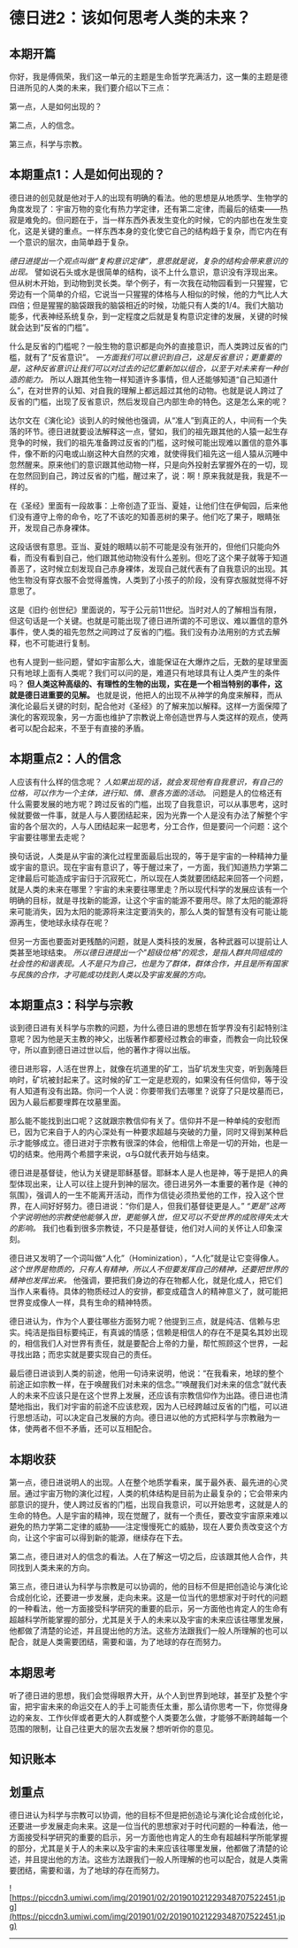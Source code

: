 # 德日进2：该如何思考人类的未来？

## 本期开篇

你好，我是傅佩荣，我们这一单元的主题是生命哲学充满活力，这一集的主题是德日进所见的人类的未来，我们要介绍以下三点：

第一点，人是如何出现的？

第二点，人的信念。

第三点，科学与宗教。

## 本期重点1：人是如何出现的？

德日进的创见就是他对于人的出现有明确的看法。他的思想是从地质学、生物学的角度发现了：宇宙万物的变化有热力学定律，还有第二定律，而最后的结束——热寂是难免的。但问题在于，当一样东西外表发生变化的时候，它的内部也在发生变化，这是关键的重点。一样东西本身的变化使它自己的结构趋于复杂，而它内在有一个意识的层次，由简单趋于复杂。

 *德日进提出一个观点叫做“复构意识定律”，意思就是说，复杂的结构会带来意识的出现。* 譬如说石头或水是很简单的结构，谈不上什么意识，意识没有浮现出来。但从树木开始，到动物到灵长类。举个例子，有一次我在动物园看到一只猩猩，它旁边有一个简单的介绍，它说当一只猩猩的体格与人相似的时候，他的力气比人大四倍；但是猩猩的脑袋跟我的脑袋相近的时候，功能只有人类的1/4。我们大脑功能多，代表神经系统复杂，到一定程度之后就是复构意识定律的发展，关键的时候就会达到“反省的门槛”。

什么是反省的门槛呢？一般生物的意识都是向外的直接意识，而人类跨过反省的门槛，就有了“反省意识”。 *一方面我们可以意识到自己，这是反省意识；更重要的是，这种反省意识让我们可以对过去的记忆重新加以组合，以至于对未来有一种创造的能力。* 所以人跟其他生物一样知道许多事情，但人还能够知道“自己知道什么”，在对世界的认知、对自我的理解上都远超过其他的动物。也就是说人跨过了反省的门槛，出现了反省意识，然后发现自己内部生命的特色。这是怎么来的呢？

达尔文在《演化论》谈到人的时候他也强调，从“准人”到真正的人，中间有一个失落的环节。德日进就要设法解释这一点，譬如，我们的祖先跟其他的人猿一起生存竞争的时候，我们的祖先准备跨过反省的门槛，这时候可能出现难以置信的意外事件，像不断的闪电或山崩这种大自然的灾难，就使得我们祖先这一组人猿从沉睡中忽然醒来。原来他们的意识跟其他动物一样，只是向外投射去掌握外在的一切，现在忽然回到自己，跨过反省的门槛，醒过来了，说：啊！原来我就是我，我是不一样的。

在《圣经》里面有一段故事：上帝创造了亚当、夏娃，让他们住在伊甸园，后来他们没有遵守上帝的命令，吃了不该吃的知善恶树的果子。他们吃了果子，眼睛张开，发现自己赤身裸体。

这段话很有意思。亚当、夏娃的眼睛以前不可能是没有张开的，但他们只能向外看，而没有看到自己，他们跟其他动物没有什么差别。但吃了这个果子就等于知道善恶了，这时候立刻发现自己赤身裸体，发现自己就代表有了自我意识的出现。其他生物没有穿衣服不会觉得羞愧，人类到了小孩子的阶段，没有穿衣服就觉得不好意思了。

这是《旧约·创世纪》里面说的，写于公元前11世纪。当时对人的了解相当有限，但这句话是一个关键。也就是可能出现了德日进所谓的不可思议、难以置信的意外事件，使人类的祖先忽然之间跨过了反省的门槛。我们没有办法用别的方式去解释，也不可能进行复制。

也有人提到一些问题，譬如宇宙那么大，谁能保证在大爆炸之后，无数的星球里面只有地球上面有人类呢？我们可以问的是，难道只有地球具有让人类产生的条件吗？ **但人类这种高级的、有理性的生物的出现，实在是一个相当特别的事件，这就是德日进重要的见解。** 也就是说，他把人的出现不从神学的角度来解释，而从演化论最后关键的时刻，配合他对《圣经》的了解来加以解释。这样一方面保障了演化的客观现象，另一方面也维护了宗教说上帝创造世界与人类这样的观点，使两者可以配合起来，不至于有直接的矛盾。

## 本期重点2：人的信念

人应该有什么样的信念呢？ *人如果出现的话，就会发现他有自我意识，有自己的位格，可以作为一个主体，进行知、情、意各方面的活动。* 问题是人的位格还有什么需要发展的地方呢？跨过反省的门槛，出现了自我意识，可以从事思考，这时候就要做一件事，就是人与人要团结起来，因为光靠一个人是没有办法了解整个宇宙的各个层次的，人与人团结起来一起思考，分工合作，但是要问一个问题：这个宇宙要往哪里去走呢？

换句话说，人类是从宇宙的演化过程里面最后出现的，等于是宇宙的一种精神力量或宇宙的意识。现在宇宙有意识了，等于醒过来了，一方面，我们知道热力学第二定律最后可能造成宇宙归于沉寂死亡，所以现在人类就要团结起来回答一个问题，就是人类的未来在哪里？宇宙的未来要往哪里走？所以现代科学的发展应该有一个明确的目标，就是寻找新的能源，让这个宇宙的能源不要用尽。除了太阳的能源将来可能消失，因为太阳的能源将来注定要消失的，那么人类的智慧有没有可能让能源再生，使地球永续存在呢？

但另一方面也要面对更残酷的问题，就是人类科技的发展，各种武器可以提前让人类甚至地球结束。 *所以德日进提出一个"超级位格"的观念，是指人群共同组成的社会性的和谐表现。人不是只为自己，也是为了群体，群体合作，并且是所有国家与民族的合作，才可能成功找到人类以及宇宙发展的方向。*

## 本期重点3：科学与宗教

谈到德日进有关科学与宗教的问题，为什么德日进的思想在哲学界没有引起特别注意呢？因为他是天主教的神父，出版著作都要经过教会的审查，而教会一向比较保守，所以直到德日进过世以后，他的著作才得以出版。

德日进形容，人活在世界上，就像在坑道里的矿工，当矿坑发生灾变，听到轰隆巨响时，矿坑被封起来了。这时候的矿工一定是悲观的，如果没有任何信仰，等于没有人知道有没有出路。你问一个人说：你要带我们去哪里？说穿了只是坟墓而已，因为人最后都要埋葬在坟墓里面。

那么能不能找到出口呢？这就跟宗教信仰有关了。信仰并不是一种单纯的安慰而已，因为它来自于人的内心深处有一种要求超越与突破的力量，同时又得到某种启示才能够成立。德日进对于宗教有很深的体会，他相信上帝是一切的开始，也是一切的结束。他用两个希腊字来说，α与Ω就代表开始与结束。

德日进是基督徒，他认为关键是耶稣基督。耶稣本人是人也是神，等于是把人的典型体现出来，让人可以往上提升到神的层次。德日进另外一本重要的著作是《神的氛围》，强调人的一生不能离开活动，而作为信徒必须热爱他的工作，投入这个世界，在人间好好努力。德日进说：“你们是人，但我们基督徒更是人。” *“更是”这两个字说明他的宗教使他能够入世，更能够入世，但又可以不受世界的成败得失太大的影响。* 我们也看到很多宗教徒，不只是基督徒，他们对人间的关怀让人印象深刻。

德日进又发明了一个词叫做“人化”（Hominization），“人化”就是让它变得像人。 *这个世界是物质的，只有人有精神，所以人不但要发挥自己的精神，还要把世界的精神也发挥出来。* 他强调，要把我们身边的存在物都人化，就是化成人，把它们当作人来看待。具体的物质经过人的安排，都变成蕴含人的精神意义了，就可能把世界变成像人一样，具有生命的精神特质。

德日进认为，作为个人要往哪些方面努力呢？他提到三点，就是纯洁、信赖与忠实。纯洁是指目标要纯正，有真诚的情感；信赖是相信人的存在不是莫名其妙出现的，相信我们人对世界有责任，就是要配合上帝的力量，帮忙照顾这个世界，一起寻找出路；而忠实就是要实现自己的责任。

最后德日进谈到人类的前途，他用一句诗来说明，他说：“在我看来，地球的整个前途正如宗教一样，在于唤醒我们对未来的信念。”“唤醒我们对未来的信念”就代表人的未来不应该只是在这个世界上发展，还应该有宗教信仰作为出路。德日进也清楚地指出，我们对宇宙的前途不应该悲观，因为人已经跨越过反省的门槛，可以进行思想活动，可以决定自己发展的方向。德日进以他的方式把科学与宗教融为一体，使两者不但不矛盾，还可以互相配合。

## 本期收获

第一点，德日进说明人的出现。人在整个地质学看来，属于最外表、最先进的心灵层。通过宇宙万物的演化过程，人类的机体结构是目前为止最复杂的；它会带来内部意识的提升，使人跨过反省的门槛，出现自我意识，可以开始思考，这就是人的生命的特色。人是宇宙的精神，现在觉醒了，就有一个责任，要改变宇宙原来难以避免的热力学第二定律的威胁——注定慢慢死亡的威胁，现在人要负责改变这个方向，让这个宇宙可以得到新的能源，继续存在下去。

第二点，德日进对人的信念的看法。人在了解这一切之后，应该跟其他人合作，共同找到人类未来的方向。

第三点，德日进认为科学与宗教是可以协调的，他的目标不但是把创造论与演化论合成创化论，还要进一步发展，走向未来。这是一位当代的思想家对于时代的问题的一种看法，他一方面接受科学研究的重要的启示，另一方面他也肯定人的生命有超越科学所能掌握的部分，尤其是关于人的未来以及宇宙的未来应该往哪里发展，他都做了清楚的论述，并且提出他的方法。这些方法跟我们一般人所理解的也可以配合，就是人类需要团结，需要和谐，为了地球的存在而努力。

## 本期思考

听了德日进的思想，我们会觉得眼界大开，从个人到世界到地球，甚至扩及整个宇宙，把宇宙未来的命运交在人的手上可能责任太重，那么请你思考一下，你觉得身边的亲友、工作伙伴或者更大的人群或整个人类要怎么做，才能够不断跨越每一个范围的限制，让自己往更大的层次去发展？想听听你的意见。

## 知识账本

## 划重点

德日进认为科学与宗教可以协调，他的目标不但是把创造论与演化论合成创化论，还要进一步发展走向未来。这是一位当代的思想家对于时代问题的一种看法，他一方面接受科学研究的重要的启示，另一方面他也肯定人的生命有超越科学所能掌握的部分，尤其是关于人的未来以及宇宙的未来应该往哪里发展，他都做了清楚的论述，并且提出他的方法。这些方法跟我们一般人所理解的也可以配合，就是人类需要团结，需要和谐，为了地球的存在而努力。

![https://piccdn3.umiwi.com/img/201901/02/201901021229348707522451.jpg](https://piccdn3.umiwi.com/img/201901/02/201901021229348707522451.jpg)

---
